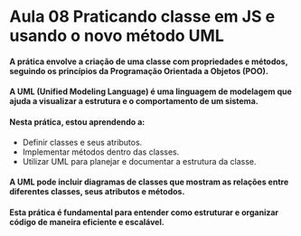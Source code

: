 # Aula 08 Praticando classe em JS e usando o novo método UML

 #### A prática envolve a criação de uma classe com propriedades e métodos, seguindo os princípios da Programação Orientada a Objetos (POO).



 #### A UML (Unified Modeling Language) é uma linguagem de modelagem que ajuda a visualizar a estrutura e o comportamento de um sistema.


 #### Nesta prática, estou aprendendo a:
  - Definir classes e seus atributos.
  - Implementar métodos dentro das classes.
  - Utilizar UML para planejar e documentar a estrutura da classe.

 #### A UML pode incluir diagramas de classes que mostram as relações entre diferentes classes, seus atributos e métodos.
 
 #### Esta prática é fundamental para entender como estruturar e organizar código de maneira eficiente e escalável.